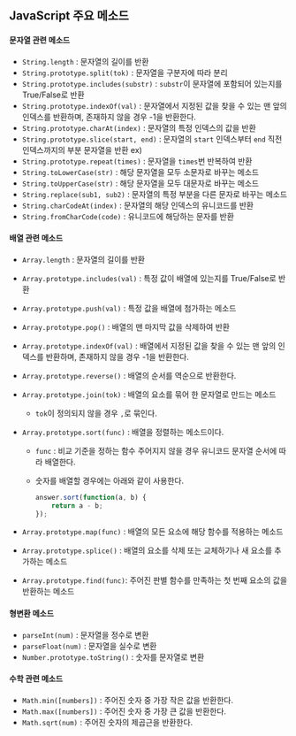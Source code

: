 ## JavaScript 주요 메소드

#### 문자열 관련 메소드

- `String.length` : 문자열의 길이를 반환
- `String.prototype.split(tok)` : 문자열을 구분자에 따라 분리
- `String.prototype.includes(substr)` : `substr`이 문자열에 포함되어 있는지를 True/False로 반환
- `String.prototype.indexOf(val)` : 문자열에서 지정된 값을 찾을 수 있는 맨 앞의 인덱스를 반환하며, 존재하지 않을 경우 -1을 반환한다. 
- `String.prototype.charAt(index)` : 문자열의 특정 인덱스의 값을 반환
- `String.prototype.slice(start, end)` : 문자열의 `start` 인덱스부터 `end` 직전 인덱스까지의 부분 문자열을 반환  ex) 
- `String.prototype.repeat(times)` : 문자열을 `times`번 반복하여 반환
- `String.toLowerCase(str)` : 해당 문자열을 모두 소문자로 바꾸는 메소드
- `String.toUpperCase(str)` : 해당 문자열을 모두 대문자로 바꾸는 메소드
- `String.replace(sub1, sub2)` : 문자열의 특정 부분을 다른 문자로 바꾸는 메소드
- `String.charCodeAt(index)` : 문자열의 해당 인덱스의 유니코드를 반환
- `String.fromCharCode(code)` : 유니코드에 해당하는 문자를 반환

#### 배열 관련 메소드

- `Array.length` : 문자열의 길이를 반환
- `Array.prototype.includes(val)` : 특정 값이 배열에 있는지를 True/False로 반환
- `Array.prototype.push(val)` : 특정 값을 배열에 첨가하는 메소드
- `Array.prototype.pop()` : 배열의 맨 마지막 값을 삭제하여 반환
- `Array.prototype.indexOf(val)` : 배열에서 지정된 값을 찾을 수 있는 맨 앞의 인덱스를 반환하며, 존재하지 않을 경우 -1을 반환한다. 
- `Array.prototype.reverse()` : 배열의 순서를 역순으로 반환한다.

- `Array.prototype.join(tok)` : 배열의 요소를 묶어 한 문자열로 만드는 메소드

  - `tok`이 정의되지 않을 경우 `,`로 묶인다.

- `Array.prototype.sort(func)` : 배열을 정렬하는 메소드이다.

  - `func` : 비교 기준을 정하는 함수
    주어지지 않을 경우 유니코드 문자열 순서에 따라 배열한다.

  - 숫자를 배열할 경우에는 아래와 같이 사용한다.

    ```js
    answer.sort(function(a, b) {
        return a - b;
    });
    ```

- `Array.prototype.map(func)` : 배열의 모든 요소에 해당 함수를 적용하는 메소드

- `Array.prototype.splice()` : 배열의 요소를 삭제 또는 교체하기나 새 요소를 추가하는 메소드

- `Array.prototype.find(func)`: 주어진 판별 함수를 만족하는 첫 번째 요소의 값을 반환하는 메소드


#### 형변환 메소드

- `parseInt(num)` : 문자열을 정수로 변환
- `parseFloat(num)` : 문자열을 실수로 변환
- `Number.prototype.toString()` : 숫자를 문자열로 변환

#### 수학 관련 메소드

- `Math.min([numbers])` : 주어진 숫자 중 가장 작은 값을 반환한다.
- `Math.max([numbers])` : 주어진 숫자 중 가장 큰 값을 반환한다.
- `Math.sqrt(num)` : 주어진 숫자의 제곱근을 반환한다.

